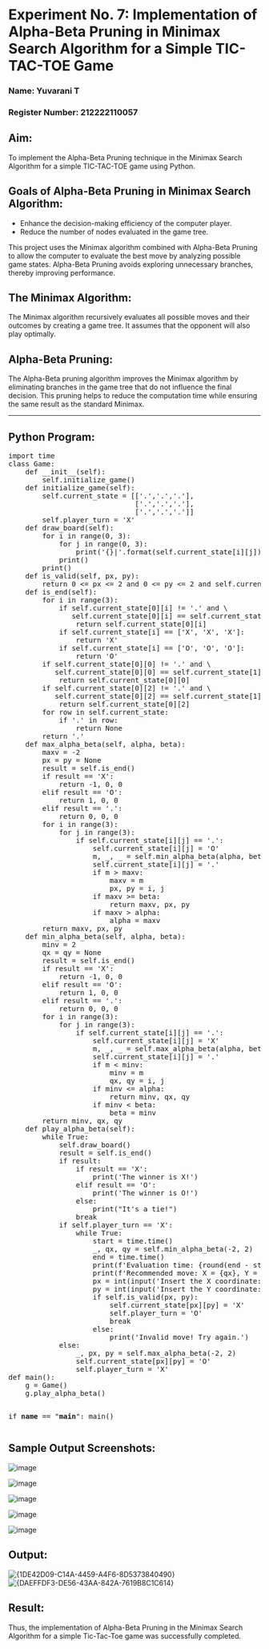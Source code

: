 <h1>Experiment No. 7: Implementation of Alpha-Beta Pruning in Minimax Search Algorithm for a Simple TIC-TAC-TOE Game</h1>

<h3>Name: Yuvarani T</h3>
<h3>Register Number: 212222110057</h3>

<h2>Aim:</h2>
<p>
To implement the Alpha-Beta Pruning technique in the Minimax Search Algorithm for a simple TIC-TAC-TOE game using Python.
</p>

<h2>Goals of Alpha-Beta Pruning in Minimax Search Algorithm:</h2>
<ul>
    <li>Enhance the decision-making efficiency of the computer player.</li>
    <li>Reduce the number of nodes evaluated in the game tree.</li>
</ul>

<p>
This project uses the Minimax algorithm combined with Alpha-Beta Pruning to allow the computer to evaluate the best move by analyzing possible game states. Alpha-Beta Pruning avoids exploring unnecessary branches, thereby improving performance.
</p>

<h2>The Minimax Algorithm:</h2>
<p>
The Minimax algorithm recursively evaluates all possible moves and their outcomes by creating a game tree. It assumes that the opponent will also play optimally.
</p>

<h2>Alpha-Beta Pruning:</h2>
<p>
The Alpha-Beta pruning algorithm improves the Minimax algorithm by eliminating branches in the game tree that do not influence the final decision. This pruning helps to reduce the computation time while ensuring the same result as the standard Minimax.
</p>
<hr>

<h2>Python Program:</h2>
<pre>
import time
class Game:
    def __init__(self):
        self.initialize_game()
    def initialize_game(self):
        self.current_state = [['.','.','.'],
                              ['.','.','.'],
                              ['.','.','.']]
        self.player_turn = 'X'
    def draw_board(self):
        for i in range(0, 3):
            for j in range(0, 3):
                print('{}|'.format(self.current_state[i][j]), end=" ")
            print()
        print()
    def is_valid(self, px, py):
        return 0 <= px <= 2 and 0 <= py <= 2 and self.current_state[px][py] == '.'
    def is_end(self):
        for i in range(3):
            if self.current_state[0][i] != '.' and \
               self.current_state[0][i] == self.current_state[1][i] == self.current_state[2][i]:
                return self.current_state[0][i]
            if self.current_state[i] == ['X', 'X', 'X']:
                return 'X'
            if self.current_state[i] == ['O', 'O', 'O']:
                return 'O'
        if self.current_state[0][0] != '.' and \
           self.current_state[0][0] == self.current_state[1][1] == self.current_state[2][2]:
            return self.current_state[0][0]
        if self.current_state[0][2] != '.' and \
           self.current_state[0][2] == self.current_state[1][1] == self.current_state[2][0]:
            return self.current_state[0][2]
        for row in self.current_state:
            if '.' in row:
                return None
        return '.'
    def max_alpha_beta(self, alpha, beta):
        maxv = -2
        px = py = None
        result = self.is_end()
        if result == 'X':
            return -1, 0, 0
        elif result == 'O':
            return 1, 0, 0
        elif result == '.':
            return 0, 0, 0
        for i in range(3):
            for j in range(3):
                if self.current_state[i][j] == '.':
                    self.current_state[i][j] = 'O'
                    m, _, _ = self.min_alpha_beta(alpha, beta)
                    self.current_state[i][j] = '.'
                    if m > maxv:
                        maxv = m
                        px, py = i, j
                    if maxv >= beta:
                        return maxv, px, py
                    if maxv > alpha:
                        alpha = maxv
        return maxv, px, py
    def min_alpha_beta(self, alpha, beta):
        minv = 2
        qx = qy = None
        result = self.is_end()
        if result == 'X':
            return -1, 0, 0
        elif result == 'O':
            return 1, 0, 0
        elif result == '.':
            return 0, 0, 0
        for i in range(3):
            for j in range(3):
                if self.current_state[i][j] == '.':
                    self.current_state[i][j] = 'X'
                    m, _, _ = self.max_alpha_beta(alpha, beta)
                    self.current_state[i][j] = '.'
                    if m < minv:
                        minv = m
                        qx, qy = i, j
                    if minv <= alpha:
                        return minv, qx, qy
                    if minv < beta:
                        beta = minv
        return minv, qx, qy
    def play_alpha_beta(self):
        while True:
            self.draw_board()
            result = self.is_end()
            if result:
                if result == 'X':
                    print('The winner is X!')
                elif result == 'O':
                    print('The winner is O!')
                else:
                    print("It's a tie!")
                break
            if self.player_turn == 'X':
                while True:
                    start = time.time()
                    _, qx, qy = self.min_alpha_beta(-2, 2)
                    end = time.time()
                    print(f'Evaluation time: {round(end - start, 7)}s')
                    print(f'Recommended move: X = {qx}, Y = {qy}')
                    px = int(input('Insert the X coordinate: '))
                    py = int(input('Insert the Y coordinate: '))
                    if self.is_valid(px, py):
                        self.current_state[px][py] = 'X'
                        self.player_turn = 'O'
                        break
                    else:
                        print('Invalid move! Try again.')
            else:
                _, px, py = self.max_alpha_beta(-2, 2)
                self.current_state[px][py] = 'O'
                self.player_turn = 'X'
def main():
    g = Game()
    g.play_alpha_beta()

if __name__ == "__main__":
    main()
</pre>

<h2>Sample Output Screenshots:</h2>

![image](https://github.com/natsaravanan/19AI405FUNDAMENTALSOFARTIFICIALINTELLIGENCE/assets/87870499/8d5e329a-9aff-41a6-bcf0-46efa10e1b92)

![image](https://github.com/natsaravanan/19AI405FUNDAMENTALSOFARTIFICIALINTELLIGENCE/assets/87870499/438b242d-54ba-443e-b040-a936e6ae3b55)

![image](https://github.com/natsaravanan/19AI405FUNDAMENTALSOFARTIFICIALINTELLIGENCE/assets/87870499/99a33390-fa11-4ade-a19f-e93bcd7aaec9)

![image](https://github.com/natsaravanan/19AI405FUNDAMENTALSOFARTIFICIALINTELLIGENCE/assets/87870499/440797bd-53cb-49c1-b18d-89776864c3e7)

![image](https://github.com/natsaravanan/19AI405FUNDAMENTALSOFARTIFICIALINTELLIGENCE/assets/87870499/81575a16-26b2-46f1-a8ac-27c9ed0a0fe5)

<h2>Output:</h2>

![{1DE42D09-C14A-4459-A4F6-8D5373840490}](https://github.com/user-attachments/assets/9a0d6b4c-7120-4b20-84d9-cafc485dccf4)
![{DAEFFDF3-DE56-43AA-842A-7619B8C1C614}](https://github.com/user-attachments/assets/133722a1-ddef-4a8c-afa3-f56bf3135670)

<h2>Result:</h2>
<p>
Thus, the implementation of Alpha-Beta Pruning in the Minimax Search Algorithm for a simple Tic-Tac-Toe game was successfully completed.
</p>
